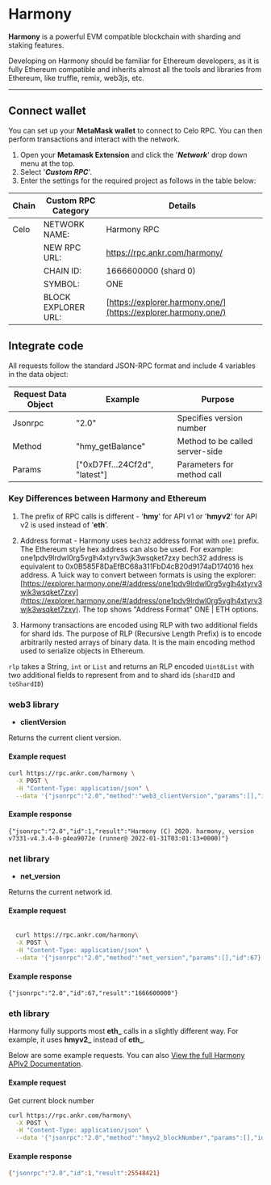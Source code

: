 # Harmony

**Harmony** is a powerful EVM compatible blockchain with sharding and staking features. 

Developing on Harmony should be familiar for Ethereum developers, as it is fully Ethereum compatible and inherits almost all the tools and libraries from Ethereum, like truffle, remix, web3js, etc.

---

## Connect wallet

You can set up your **MetaMask wallet** to connect to Celo RPC. You can then perform transactions and interact with the network.

1. Open your **Metamask Extension** and click the '_**Network**_' drop down menu at the top.
2. Select '_**Custom RPC**_'.
3. Enter the settings for the required project as follows in the table below:

| **Chain** | **Custom RPC Category** | **Details**                                                    |
|-----------|-------------------------|----------------------------------------------------------------|
| Celo      | NETWORK NAME:           | Harmony RPC                                                    |
|           | NEW RPC URL:            | https://rpc.ankr.com/harmony/                                  |
|           | CHAIN ID:               | 1666600000 (shard 0)                                           |
|           | SYMBOL:                 | ONE                                                            |
|           | BLOCK EXPLORER URL:     | [https://explorer.harmony.one/](https://explorer.harmony.one/) |

## Integrate code

All requests follow the standard JSON-RPC format and include 4 variables in the data object:

| Request Data Object | Example                       | Purpose                         |   
|---------------------|-------------------------------|---------------------------------|
| Jsonrpc             | "2.0"                         | Specifies version number        |   
| Method              | "hmy_getBalance"              | Method to be called server-side |  
| Params              | ["0xD7Ff...24Cf2d", "latest"] | Parameters for method call      |

### Key Differences between Harmony and Ethereum

1. The prefix of RPC calls is different - '**hmy**' for API v1 or '**hmyv2**' for API v2 is used instead of '**eth**'. 

2. Address format - Harmony uses `bech32` address format with `one1` prefix. The Ethereum style hex address can also be used. For example: one1pdv9lrdwl0rg5vglh4xtyrv3wjk3wsqket7zxy bech32 address is equivalent to 0x0B585F8DaEfBC68a311FbD4cB20d9174aD174016 hex address. A 1uick way to convert between formats is using the explorer: [https://explorer.harmony.one/#/address/one1pdv9lrdwl0rg5vglh4xtyrv3wjk3wsqket7zxy](https://explorer.harmony.one/#/address/one1pdv9lrdwl0rg5vglh4xtyrv3wjk3wsqket7zxy). The top shows "Address Format" ONE | ETH options.

3. Harmony transactions are encoded using RLP with two additional fields for shard ids.  The purpose of RLP (Recursive Length Prefix) is to encode arbitrarily nested arrays of binary data. It is the main encoding method used to serialize objects in Ethereum.

`rlp` takes a String, `int` or `List` and returns an RLP encoded `Uint8List` with two additional fields to represent from and to shard ids (`shardID` and `toShardID`)

### web3 library

- **clientVersion**

Returns the current client version.

#### Example request

```bash
curl https://rpc.ankr.com/harmony \
  -X POST \
  -H "Content-Type: application/json" \
  --data '{"jsonrpc":"2.0","method":"web3_clientVersion","params":[],"id":1}'
```

#### Example response

```
{"jsonrpc":"2.0","id":1,"result":"Harmony (C) 2020. harmony, version v7331-v4.3.4-0-g4ea9072e (runner@ 2022-01-31T03:01:13+0000)"}
```

### net library

- **net_version**

Returns the current network id.

#### Example request

```bash
  
  curl https://rpc.ankr.com/harmony\
  -X POST \
  -H "Content-Type: application/json" \
  --data '{"jsonrpc":"2.0","method":"net_version","params":[],"id":67}'
```

#### Example response

```
{"jsonrpc":"2.0","id":67,"result":"1666600000"}
```

### eth library 

Harmony fully supports most **eth_** calls in a slightly different way. For example, it uses **hmyv2_** instead of **eth_**.

Below are some example requests. You can also [View the full Harmony APIv2 Documentation](https://api.hmny.io/?version=latest#intro).  

#### Example request

Get current block number

```bash
curl https://rpc.ankr.com/harmony\
  -X POST \
  -H "Content-Type: application/json" \
  --data '{"jsonrpc":"2.0","method":"hmyv2_blockNumber","params":[],"id": 1}'
```

#### Example response

```bash
{"jsonrpc":"2.0","id":1,"result":25548421}
```

